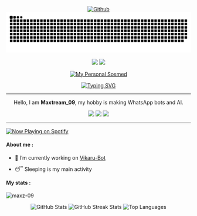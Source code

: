 <div align="center">

  <a href="https://">
    <img alt="Github" height="200px" src="https://files.catbox.moe/8mvnpf.jpg">
  </a>

<picture>
  <source
    media="(prefers-color-scheme: dark)"
    srcset="https://raw.githubusercontent.com/platane/snk/output/github-contribution-grid-snake-dark.svg" />
  <source
    media="(prefers-color-scheme: light)"
    srcset="https://raw.githubusercontent.com/platane/snk/output/github-contribution-grid-snake.svg" />
  <img
    alt="github contribution grid snake animation"
    src="https://raw.githubusercontent.com/platane/snk/output/github-contribution-grid-snake.svg" />
</picture>
  
  <p align="center">
  <img src="https://img.shields.io/github/followers/Maxz-09?label=Follow %20Me&style=social" />
  <img src="https://img.shields.io/github/stars/Maxz-09?style=social" />
</p>
  
  <a href="https://linktr.ee/Maxtream_09">
  <img alt="My Personal Sosmed" src="https://img.shields.io/static/v1?color=20883D&label=Sosmed&message=Tap here&style=flat&logo=amp&logoColor=ffffff&labelColor=334155">
  </a>
  
<a href="https://git.io/typing-svg"><img src="https://readme-typing-svg.demolab.com?font=Fira+Code&duration=1000&pause=1000&color=0095BB&center=true&width=435&lines=Wake+up+%F0%9F%A5%B1;Bathe+%F0%9F%9A%BF;Eating+%F0%9F%8D%9B;Working+%F0%9F%92%BC;Learning+%F0%9F%93%9A;Gaming+%F0%9F%8E%AE;Worship+%F0%9F%95%8C;Fart+%F0%9F%92%A8;Daydreaming+%F0%9F%92%AB;Listening+to+music+%F0%9F%8E%B6;Dating+%F0%9F%92%96;Relax++%E2%9B%B1%EF%B8%8F;NightOwl+%F0%9F%8C%83;Coding+%F0%9F%91%A8%F0%9F%8F%BB%E2%80%8D%F0%9F%92%BB;Experiment+%F0%9F%94%AC;Sleeping+%F0%9F%98%B4;Dreaming+%E2%9C%A8" alt="Typing SVG" /></a>
   
</div>

---
<p></p>
   <p>
   <p align="center">Hello, I am <strong>Maxtream_09</strong>, my hobby is making WhatsApp bots and AI.</p>
<p></p>


  <p align="center">
  <img src="https://img.shields.io/badge/HTML5-E34F26?style=for-the-badge&logo=html5&logoColor=white" />
  <img src="https://img.shields.io/badge/CSS3-1572B6?style=for-the-badge&logo=css3&logoColor=white" />
  <img src="https://img.shields.io/badge/JavaScript-F7DF1E?style=for-the-badge&logo=javascript&logoColor=black" />
</p>

---
  <a href="https://open.spotify.com/playlist/5iPjgCLzMr8r5VYmUOV6tp?si=o7CcYcPUTEuQ6meL3ULv7A&pi=Z9k4J5XKQYuHV">
   <img src="https://spotify-github-profile.kittinanx.com/api/view?uid=31253dtz6tzyra5ewpcgpipeuefy&cover_image=true&theme=novatorem&show_offline=false&background_color=121212&interchange=false&bar_color=53b14f&bar_color_cover=true" alt="Now Playing on Spotify">
  </a>
  </p>

<h4>About me :</h4>

- 🔭 I’m currently working on [Vikaru-Bot](https://github.com/Maxz-09/Ar-Vikaru-Bot)

- 😴 Sleeping is my main activity

<h4>My stats :</h4>

<p align="left"> <img src="https://komarev.com/ghpvc/?username=maxz-09&label=Profile%20views&color=ff0000&style=flat" alt="maxz-09" /> </p>
    
<p align="center">
  <img src="https://github-readme-stats.vercel.app/api?username=Maxz-09&show_icons=true&theme=tokyonight" alt="GitHub Stats" />
  <img src="https://github-readme-streak-stats.herokuapp.com/?user=Maxz-09&theme=tokyonight" alt="GitHub Streak Stats" />
  <img src="https://github-readme-stats.vercel.app/api/top-langs/?username=Maxz-09&layout=compact&theme=tokyonight" alt="Top Languages" />
</p>
